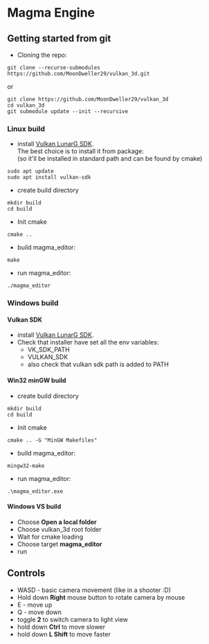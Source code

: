 # Magma Engine

## Getting started from git
* Cloning the repo:
```
git clone --recurse-submodules https://github.com/MoonDweller29/vulkan_3d.git
```
or
```
git clone https://github.com/MoonDweller29/vulkan_3d
cd vulkan_3d
git submodule update --init --recursive
```

### Linux build
* install [Vulkan LunarG SDK](https://vulkan.lunarg.com/). \
The best choice is to install it from package: \
(so it'll be installed in standard path and can be found by cmake)
```
sudo apt update
sudo apt install vulkan-sdk
```

* create build directory
```
mkdir build
cd build
```
* Init cmake
```
cmake ..
```
* build magma_editor:
```
make
```
* run magma_editor:
```
./magma_editor
```

### Windows build
#### Vulkan SDK
* install [Vulkan LunarG SDK](https://vulkan.lunarg.com/).
* Check that installer have set all the env variables:
	* VK\_SDK\_PATH
	* VULKAN\_SDK
	* also check that vulkan sdk path is added to PATH

#### Win32 minGW build
* create build directory
```
mkdir build
cd build
```
* Init cmake
```
cmake .. -G "MinGW Makefiles"
```
* build magma_editor:
```
mingw32-make
```
* run magma_editor:
```
.\magma_editor.exe
```

#### Windows VS build
* Choose **Open a local folder**
* Choose vulkan_3d root folder
* Wait for cmake loading
* Choose target **magma_editor**
* run

## Controls
* WASD - basic camera movement (like in a shooter :D)
* Hold down **Right** mouse button to rotate camera by mouse
* E - move up
* Q - move down
* toggle **2** to switch camera to light view
* hold down **Ctrl** to move slower
* hold down **L Shift** to move faster
